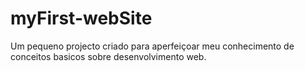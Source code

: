 # myFirst-webSite
Um pequeno projecto criado para aperfeiçoar meu conhecimento de conceitos basicos sobre desenvolvimento web.
